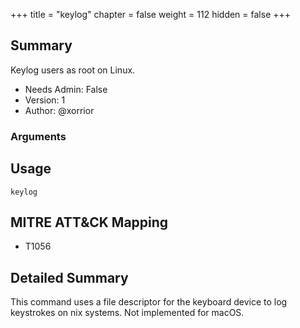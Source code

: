 +++
title = "keylog"
chapter = false
weight = 112
hidden = false
+++

## Summary
Keylog users as root on Linux.

  
- Needs Admin: False  
- Version: 1  
- Author: @xorrior  

### Arguments

## Usage

```
keylog
```

## MITRE ATT&CK Mapping

- T1056  
## Detailed Summary

This command uses a file descriptor for the keyboard device to log keystrokes on nix systems. Not implemented for macOS.